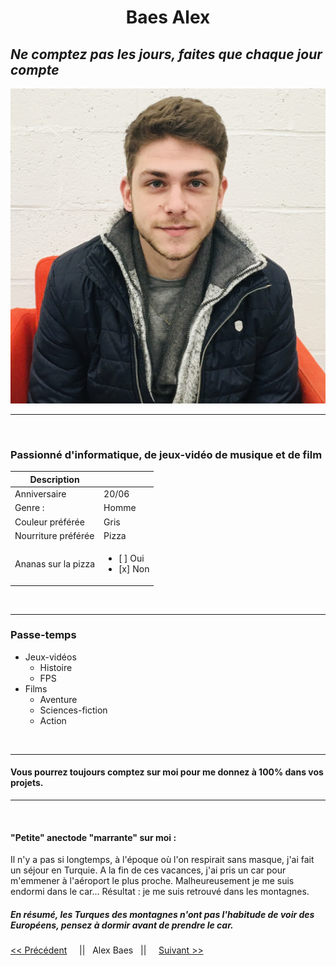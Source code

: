 <h1 align=center>Baes Alex</p> 

*Ne comptez pas les jours, faites que chaque jour compte*
---
![ ](./Alex.jpg)

---

&nbsp;

### Passionné d'informatique, de jeux-vidéo de musique et de film 

| Description |  |
| -----------  | ----------- |
| Anniversaire | 20/06 |
| Genre :      | Homme |
| Couleur préférée | Gris |
| Nourriture préférée | Pizza |
| Ananas sur la pizza | <ul><li> [ ] Oui </li> <li> [x] Non </li></lu>

&nbsp;

---

### Passe-temps 
- Jeux-vidéos
    - Histoire
    - FPS
- Films 
    - Aventure 
    - Sciences-fiction
    - Action 

&nbsp;

--- 

#### Vous pourrez toujours comptez sur moi pour me donnez à 100% dans vos projets.

---
&nbsp;

#### "Petite" anectode "marrante" sur moi  :
Il n'y a pas si longtemps, à l'époque où l'on respirait sans masque, j'ai fait un séjour en Turquie. A la fin de ces vacances, 
j'ai pris un car pour m'emmener à l'aéroport le plus proche. Malheureusement je me suis endormi dans le car... 
    Résultat : je me suis retrouvé dans les montagnes.

##### En résumé, les Turques des montagnes n'ont pas l'habitude de voir des Européens, pensez à dormir avant de prendre le car.


[<< Précédent](https://github.com/sebwylleman/challenge-markdown) &nbsp; &nbsp; || &nbsp; Alex Baes  &nbsp; || &nbsp; &nbsp; [Suivant >>](https://github.com/alikhalife/markdown-challenge)


